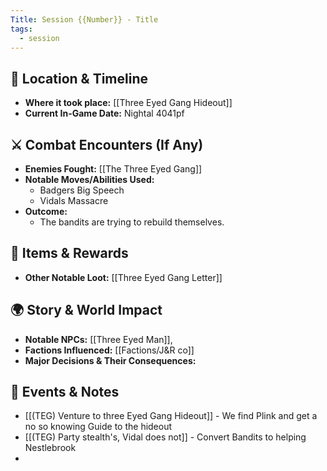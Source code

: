 ```yaml
---
Title: Session {{Number}} - Title
tags:
  - session
---
```



## 📍 Location & Timeline
- **Where it took place:** [[Three Eyed Gang Hideout]]  
- **Current In-Game Date:** Nightal  4041pf 

## ⚔️ Combat Encounters (If Any)
- **Enemies Fought:** [[The Three Eyed Gang]]  
- **Notable Moves/Abilities Used:**  
	- Badgers Big Speech
	- Vidals Massacre 
- **Outcome:**  
	- The bandits are trying to rebuild themselves.

## 🔮 Items & Rewards
- **Other Notable Loot:**  [[Three Eyed Gang Letter]]

## 🌍 Story & World Impact
- **Notable NPCs:** [[Three Eyed Man]],    
- **Factions Influenced:** [[Factions/J&R co]]  
- **Major Decisions & Their Consequences:**  

## 📝 Events & Notes
- [[(TEG) Venture to three Eyed Gang  Hideout]] - We find Plink and get a no so knowing Guide to the hideout
- [[(TEG) Party stealth's, Vidal does not]] - Convert Bandits to helping Nestlebrook
- 


